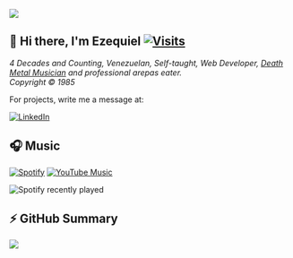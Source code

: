 ![](https://ezekiel1349.github.io/media/top_2025.png)

## 👋 Hi there, I'm Ezequiel [![Visits](https://komarev.com/ghpvc/?username=ezekiel1349)](../../..)  
_4 Decades and Counting, Venezuelan, Self-taught, Web Developer, [Death Metal Musician](//www.metal-archives.com/artists/Ezequiel_Alonzo) and professional arepas eater.  
Copyright &copy; 1985_

For projects, write me a message at:

[![LinkedIn](https://img.shields.io/badge/linkedin-0a66c2.svg?style=for-the-badge&logo=linkedin&logoColor=white)](//linkedin.com/in/ezequiel-alonzo/)


## 🎧 Music
[![Spotify](https://img.shields.io/badge/Spotify-1ED760?style=for-the-badge&logo=spotify&logoColor=white)](//open.spotify.com/user/id9zhabk3cqm8mz161qkor09n)
[![YouTube Music](https://img.shields.io/badge/YouTube_Music-FF0000?style=for-the-badge&logo=youtube-music&logoColor=white)](../../..)

![Spotify recently played](https://spotify-recently-played-readme.vercel.app/api?user=id9zhabk3cqm8mz161qkor09n&unique=1&count=3&width=495)

## ⚡ GitHub Summary
![](https://github-profile-summary-cards.vercel.app/api/cards/profile-details?username=ezekiel1349&theme=nord_dark)
